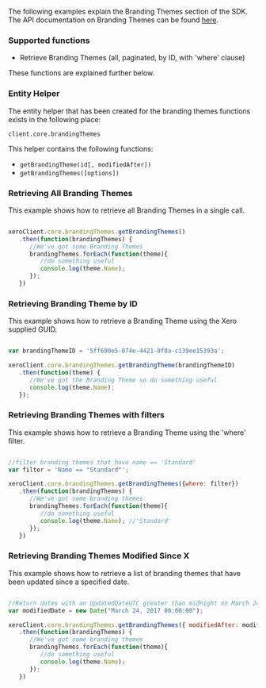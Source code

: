 The following examples explain the Branding Themes section of the SDK.  The API documentation on Branding Themes can be found [here](https://developer.xero.com/documentation/api/branding-themes).

### Supported functions

* Retrieve Branding Themes (all, paginated, by ID, with 'where' clause)

These functions are explained further below.

### Entity Helper

The entity helper that has been created for the branding themes functions exists in the following place:

`client.core.brandingThemes`

This helper contains the following functions:

* `getBrandingTheme(id[, modifiedAfter])`
* `getBrandingThemes([options])`

### Retrieving All Branding Themes

This example shows how to retrieve all Branding Themes in a single call.

```javascript

xeroClient.core.brandingThemes.getBrandingThemes()
   .then(function(brandingThemes) {
      //We've got some Branding Themes
      brandingThemes.forEach(function(theme){
         //do something useful
         console.log(theme.Name);
      });
   })
```

### Retrieving Branding Theme by ID

This example shows how to retrieve a Branding Theme using the Xero supplied GUID.

```javascript

var brandingThemeID = '5ff690e5-074e-4421-8f8a-c139ee15393a';

xeroClient.core.brandingThemes.getBrandingTheme(brandingThemeID)
   .then(function(theme) {
      //We've got the Branding Theme so do something useful
      console.log(theme.Name);
   });
```

### Retrieving Branding Themes with filters

This example shows how to retrieve a Branding Theme using the 'where' filter.

```javascript

//filter branding themes that have name == 'Standard'
var filter = 'Name == "Standard"';

xeroClient.core.brandingThemes.getBrandingThemes({where: filter})
   .then(function(brandingThemes) {
      //We've got some branding themes
      brandingThemes.forEach(function(theme){
         //do something useful
         console.log(theme.Name); //'Standard'
      });
   })
```

### Retrieving Branding Themes Modified Since X

This example shows how to retrieve a list of branding themes that have been updated since a specified date.

```javascript

//Return dates with an UpdatedDateUTC greater than midnight on March 24th, 2017.
var modifiedDate = new Date("March 24, 2017 00:00:00");

xeroClient.core.brandingThemes.getBrandingThemes({ modifiedAfter: modifiedDate })
   .then(function(brandingThemes) {
      //We've got some branding themes
      brandingThemes.forEach(function(theme){
         //do something useful
         console.log(theme.Name);
      });
   })
```
